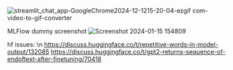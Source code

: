 ![streamlit_chat_app-GoogleChrome2024-12-1215-20-04-ezgif com-video-to-gif-converter](https://github.com/user-attachments/assets/e76b8c5d-dd6d-4e03-bb93-4ebcecafe8e1)


MLFlow dummy screenshot
![Screenshot 2024-01-15 154809](https://github.com/tempdeltavalue/temp_l/assets/36921178/fa7d4ece-85e3-48b3-9280-fd435054a34e)

hf issues: \n
https://discuss.huggingface.co/t/repetitive-words-in-model-output/132085
https://discuss.huggingface.co/t/gpt2-returns-sequence-of-endoftext-after-finetuning/70418

